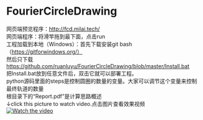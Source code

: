 # FourierCircleDrawing
网页端预览程序：http://fcd.milai.tech/    
网页端程序：将滑竿拖到最下面，点击run  
工程加载到本地（Windows）：首先下载安装git bash（https://gitforwindows.org/）  
然后只下载 https://github.com/ruanluyu/FourierCircleDrawing/blob/master/Install.bat  
把Install.bat放到任意文件后，双击它就可以部署工程。  
python源码里面的steps是控制圆圈的数量的变量。大家可以调节这个变量来控制最终轨道的数量  
根目录下的“Report.pdf”是计算思路概述  
↓click this picture to watch video.点击图片查看效果视频  
[![Watch the video](https://raw.githubusercontent.com/ruanluyu/FourierCircleDrawing/master/Resource/miku.jpg)](https://www.bilibili.com/video/av28374720)
